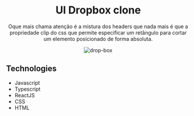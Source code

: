 <h1 align="center"> UI Dropbox clone </h1>

<p align="center"> Oque mais chama atenção é a mistura dos headers que nada mais é que a propriedade clip do css que permite especificar um retângulo para cortar um elemento posicionado de forma absoluta. </p>



<div align="center">
  <img src="./github/drop-box.gif" alt="drop-box" />
</div>

## Technologies
- Javascript
- Typescript
- ReactJS
- CSS
- HTML
